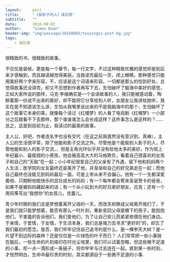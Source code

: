```yaml
---
layout:     post
title:      "《偷影子的人》读后感"
subtitle:   ""
date:       2016-08-03
author:     "Simon Duan"
header-img: "img/passage/20160803/touyingzi-post-bg.jpg"
tags:
    - 读后感
---
```

很精致的书，很精致的故事。

不仅仅是装帧，更是每一个章节，每一行文字，不过这种精致优雅的感觉却是到后来才感触到，而且越读越觉得美丽，当我读完最后一页，闭上眼睛，那种感觉只能用美好两个字来形容，不，应该是这个词语来形容。一切都是那么的恰到好处，总觉得故事还没讲完，却又不忍想到作者再写下去，生怕破坏了脑海中美好的感觉，正如大家所说的那样，马克·李维确实是一个会讲故事的人，我只能被感动着，陶醉着那一份说不出来的美好，却不能把它分享给别人听，女朋友让我讲给她听，我实在是不知道该怎么讲，生怕从我嘴里说出来的不是我脑海中的那个，生怕破坏了这个故事它本身的美，就像每个读过《红楼梦》的人看了电视剧《红楼梦》一小部分之后就看不下去那样，那个谁谁谁怎么会长成这样？这件事怎么是这样的？……总之，这是到目前为止，我读过的最美的故事。

主人公，好吧，作者连名字也没有交代（在这之前我竟然没有意识到，真棒），主人公的生活很平常，除了他能和影子交流之外。尽管他是个能偷别人影子的人，尽管他能和别人的影子交流，，但是主角光环似乎并没有给他太多的美好。作为班上年纪最小、最瘦弱的小男孩，他会被高高大大的马格欺负，看着自己很喜欢的女孩子和自己的“天敌”在一起；小小年纪很爱自己的父亲有了外遇，留下他和妈妈两个人生活；医学院的女友最终还是离开了他，并渐渐和自己的好兄弟走在一起；而他自己最终也没能见到妈妈最后一面。可是上帝从来不会偏心。他有一个一生都深爱着他、只期盼他能快乐的茁壮成长的妈妈；有一个每年都会寄来圣诞贺卡的爸爸，如果不是被妈妈藏起来的话；有一个从小玩到大的好兄弟好朋友，吕克；还有一个用风筝写出“我想你”的女孩儿，克蕾儿。

青少年时期的我们总是梦想着离开父母的一天，而改天却换成父母离开我们了，于是我们就只能梦想着，能否有那么一时片刻，重新变回父母屋檐下的孩子，能抱抱他们，不害羞的告诉他们，我们爱他们，为了让自己安儿而紧紧依偎在他们身边。于亲情，于爱情，于友情，于生活本身，我们总是竭力去寻求“更好的”的，却忘了我们最初的愿念。是否，我们牢牢记住自己追寻的是什么，是一棵参天大树？是一片望不到边际的森林？还是仅仅是一片绿色的叶子而已？
人们常常把一些小事抛在脑后，一些生命的片刻烙印在时光尘埃里，我们可以试着忽略，但这些微不足道的小事，却一点一滴形成一条链子，将你牢牢与过去连在一起。直到某一些时刻，才恍然明白，生命中最珍贵的时刻，其实都源自于一些微不足道的小事.
